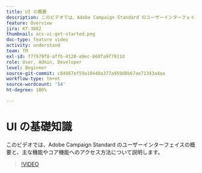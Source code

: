 ```yaml
---
title: UI の概要
description: このビデオでは、Adobe Campaign Standard のユーザーインターフェイスとその主な特長およびコア機能の概要を説明します。
feature: Overview
jira: KT-3882
thumbnail: acs-ui-get-started.png
doc-type: feature video
activity: understand
team: TM
exl-id: f77979f8-affb-4128-a9ec-668fa9f7911d
role: User, Admin, Developer
level: Beginner
source-git-commit: c84867ef59a10448a377a959d0b67ae71343a4aa
workflow-type: tm+mt
source-wordcount: '54'
ht-degree: 100%

---
```


# UI の基礎知識

このビデオでは、Adobe Campaign Standard のユーザーインターフェイスの概要と、主な機能やコア機能へのアクセス方法について説明します。

>[!VIDEO](https://video.tv.adobe.com/v/18469?quality=12&learn=on)
